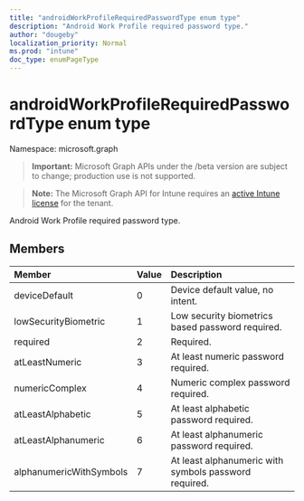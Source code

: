 ```yaml
---
title: "androidWorkProfileRequiredPasswordType enum type"
description: "Android Work Profile required password type."
author: "dougeby"
localization_priority: Normal
ms.prod: "intune"
doc_type: enumPageType
---
```


# androidWorkProfileRequiredPasswordType enum type

Namespace: microsoft.graph

> **Important:** Microsoft Graph APIs under the /beta version are subject to change; production use is not supported.

> **Note:** The Microsoft Graph API for Intune requires an [active Intune license](https://go.microsoft.com/fwlink/?linkid=839381) for the tenant.

Android Work Profile required password type.

## Members
|Member|Value|Description|
|:---|:---|:---|
|deviceDefault|0|Device default value, no intent.|
|lowSecurityBiometric|1|Low security biometrics based password required.|
|required|2|Required.|
|atLeastNumeric|3|At least numeric password required.|
|numericComplex|4|Numeric complex password required.|
|atLeastAlphabetic|5|At least alphabetic password required.|
|atLeastAlphanumeric|6|At least alphanumeric password required.|
|alphanumericWithSymbols|7|At least alphanumeric with symbols password required.|



